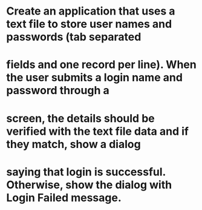 # Create an application that uses a text file to store user names and passwords (tab separated
# fields and one record per line). When the user submits a login name and password through a
# screen, the details should be verified with the text file data and if they match, show a dialog
# saying that login is successful. Otherwise, show the dialog with Login Failed message.
